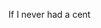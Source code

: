 If I never had a cent 


<!---
KetchupChips1/KetchupChips1 is a ✨ special ✨ repository because its `README.md` (this file) appears on your GitHub profile.
You can click the Preview link to take a look at your changes.
--->

